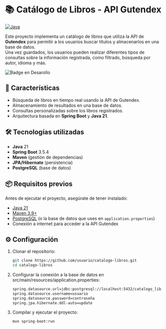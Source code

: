 # 📚 Catálogo de Libros - API Gutendex
[![Java](https://img.shields.io/badge/Java-ED8B00?style=for-the-badge&logo=java&logoColor=white)](https://www.java.com/)

Este proyecto implementa un catálogo de libros que utiliza la API de **Gutendex** para permitir a los usuarios buscar títulos y almacenarlos en una base de datos.  
Una vez guardados, los usuarios pueden realizar diferentes tipos de consultas sobre la información registrada, como filtrado, búsqueda por autor, idioma y más.

![Badge en Desarollo](https://img.shields.io/badge/STATUS-TERMINADO-green)

## 🚀 Características
- Búsqueda de libros en tiempo real usando la API de Gutendex.
- Almacenamiento de resultados en una base de datos.
- Consultas personalizadas sobre los libros registrados.
- Arquitectura basada en **Spring Boot** y **Java 21**.

## 🛠️ Tecnologías utilizadas
- **Java** 21
- **Spring Boot** 3.5.4
- **Maven** (gestión de dependencias)
- **JPA/Hibernate** (persistencia)
- **PostgreSQL** (base de datos)

## 📦 Requisitos previos
Antes de ejecutar el proyecto, asegúrate de tener instalado:
- [Java 21](https://adoptium.net/)
- [Maven 3.9+](https://maven.apache.org/)
- [PostgreSQL](https://www.postgresql.org/) (o la base de datos que uses en `application.properties`)
- Conexión a internet para acceder a la API Gutendex

## ⚙️ Configuración
1. Clonar el repositorio:
   ```bash
   git clone https://github.com/usuario/catalogo-libros.git
   cd catalogo-libros
2. Configurar la conexión a la base de datos en src/main/resources/application.properties:
   ```bash
   spring.datasource.url=jdbc:postgresql://localhost:5432/catalogo_libros
   spring.datasource.username=usuario
   spring.datasource.password=contraseña
   spring.jpa.hibernate.ddl-auto=update
3. Compilar y ejecutar el proyecto:
   ```Bash
   mvn spring-boot:run


